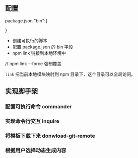 ## 配置

package.json
"bin":{

}

- 创建可执行的脚本
- 配置 package.json 的 bin 字段
- npm link 链接到本地环境中

// npm link --force 强制覆盖

`link` 把当前本地模块映射到 npm 目录下，这个目录可以全局访问。

## 实现脚手架

### 配置可执行命令 commander

### 实现命令行交互 inquire

### 将模板下载下来 donwload-git-remote

### 根据用户选择动态生成内容
